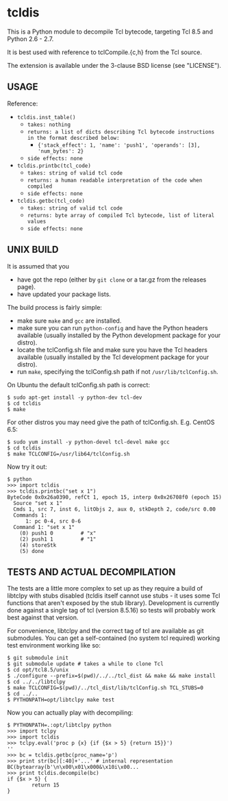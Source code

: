 tcldis
======

This is a Python module to decompile Tcl bytecode, targeting Tcl 8.5 and
Python 2.6 - 2.7.

It is best used with reference to tclCompile.{c,h} from the Tcl source.

The extension is available under the 3-clause BSD license (see "LICENSE").

USAGE
-----

Reference:
 - `tcldis.inst_table()`
   - `takes: nothing`
   - `returns: a list of dicts describing Tcl bytecode instructions in the
      format described below:`
     - `{'stack_effect': 1, 'name': 'push1', 'operands': [3], 'num_bytes': 2}`
   - `side effects: none`
 - `tcldis.printbc(tcl_code)`
   - `takes: string of valid tcl code`
   - `returns: a human readable interpretation of the code when compiled`
   - `side effects: none`
 - `tcldis.getbc(tcl_code)`
   - `takes: string of valid tcl code`
   - `returns: byte array of compiled Tcl bytecode, list of literal values`
   - `side effects: none`

UNIX BUILD
----------

It is assumed that you
 - have got the repo (either by `git clone` or a tar.gz from the releases page).
 - have updated your package lists.

The build process is fairly simple:
 - make sure `make` and `gcc` are installed.
 - make sure you can run `python-config` and have the Python headers available
   (usually installed by the Python development package for your distro).
 - locate the tclConfig.sh file and make sure you have the Tcl headers available
   (usually installed by the Tcl development package for your distro).
 - run `make`, specifying the tclConfig.sh path if not `/usr/lib/tclConfig.sh`.

On Ubuntu the default tclConfig.sh path is correct:

	$ sudo apt-get install -y python-dev tcl-dev
	$ cd tcldis
	$ make

For other distros you may need give the path of tclConfig.sh. E.g. CentOS 6.5:

	$ sudo yum install -y python-devel tcl-devel make gcc
	$ cd tcldis
	$ make TCLCONFIG=/usr/lib64/tclConfig.sh

Now try it out:

	$ python
	>>> import tcldis
	>>> tcldis.printbc("set x 1")
	ByteCode 0x0x26a0390, refCt 1, epoch 15, interp 0x0x26708f0 (epoch 15)
	  Source "set x 1"
	  Cmds 1, src 7, inst 6, litObjs 2, aux 0, stkDepth 2, code/src 0.00
	  Commands 1:
	      1: pc 0-4, src 0-6
	  Command 1: "set x 1"
	    (0) push1 0         # "x"
	    (2) push1 1         # "1"
	    (4) storeStk 
	    (5) done 

TESTS AND ACTUAL DECOMPILATION
------------------------------

The tests are a little more complex to set up as they require a build of
libtclpy with stubs disabled (tcldis itself cannot use stubs - it uses some Tcl
functions that aren't exposed by the stub library). Development is currently
done against a single tag of tcl (version 8.5.16) so tests will probably work
best against that version.

For convenience, libtclpy and the correct tag of tcl are available as git
submodules. You can get a self-contained (no system tcl required) working test
environment working like so:

    $ git submodule init
    $ git submodule update # takes a while to clone Tcl
    $ cd opt/tcl8.5/unix
    $ ./configure --prefix=$(pwd)/../../tcl_dist && make && make install
    $ cd ../../libtclpy
    $ make TCLCONFIG=$(pwd)/../tcl_dist/lib/tclConfig.sh TCL_STUBS=0
    $ cd ../..
    $ PYTHONPATH=opt/libtclpy make test

Now you can actually play with decompiling:

    $ PYTHONPATH=.:opt/libtclpy python
    >>> import tclpy
    >>> import tcldis
    >>> tclpy.eval('proc p {x} {if {$x > 5} {return 15}}')
    ''
    >>> bc = tcldis.getbc(proc_name='p')
    >>> print str(bc)[:40]+'...' # internal representation
    BC(bytearray(b'\n\x00\x01\x000&\x10i\x00...
    >>> print tcldis.decompile(bc)
    if {$x > 5} {
            return 15
    }

